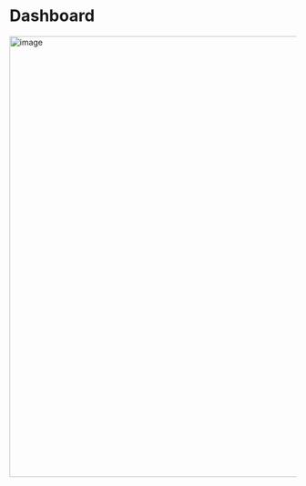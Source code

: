 # Dashboard
<img width="1604" height="775" alt="image" src="https://github.com/user-attachments/assets/6a5a7802-f3c2-42dd-bfd2-75070fd71d4d" />
